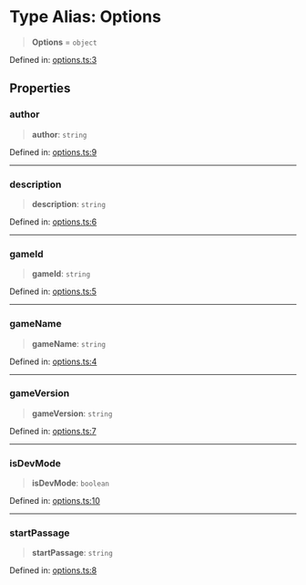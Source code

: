 # Type Alias: Options

> **Options** = `object`

Defined in: [options.ts:3](https://github.com/laruss/react-text-game/blob/7602514695c2b4f79da2fb62137ed33ba5572ba4/packages/core/src/options.ts#L3)

## Properties

### author

> **author**: `string`

Defined in: [options.ts:9](https://github.com/laruss/react-text-game/blob/7602514695c2b4f79da2fb62137ed33ba5572ba4/packages/core/src/options.ts#L9)

***

### description

> **description**: `string`

Defined in: [options.ts:6](https://github.com/laruss/react-text-game/blob/7602514695c2b4f79da2fb62137ed33ba5572ba4/packages/core/src/options.ts#L6)

***

### gameId

> **gameId**: `string`

Defined in: [options.ts:5](https://github.com/laruss/react-text-game/blob/7602514695c2b4f79da2fb62137ed33ba5572ba4/packages/core/src/options.ts#L5)

***

### gameName

> **gameName**: `string`

Defined in: [options.ts:4](https://github.com/laruss/react-text-game/blob/7602514695c2b4f79da2fb62137ed33ba5572ba4/packages/core/src/options.ts#L4)

***

### gameVersion

> **gameVersion**: `string`

Defined in: [options.ts:7](https://github.com/laruss/react-text-game/blob/7602514695c2b4f79da2fb62137ed33ba5572ba4/packages/core/src/options.ts#L7)

***

### isDevMode

> **isDevMode**: `boolean`

Defined in: [options.ts:10](https://github.com/laruss/react-text-game/blob/7602514695c2b4f79da2fb62137ed33ba5572ba4/packages/core/src/options.ts#L10)

***

### startPassage

> **startPassage**: `string`

Defined in: [options.ts:8](https://github.com/laruss/react-text-game/blob/7602514695c2b4f79da2fb62137ed33ba5572ba4/packages/core/src/options.ts#L8)

